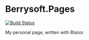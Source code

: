 # Berrysoft.Pages
[![Build Status](https://strawberry-vs.visualstudio.com/Berrysoft.github.io/_apis/build/status/Berrysoft.Berrysoft.github.io?branchName=dev)](https://strawberry-vs.visualstudio.com/Berrysoft.github.io/_build/latest?definitionId=6&branchName=dev)

My personal page, written with Blazor.
